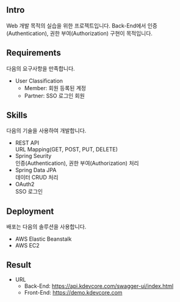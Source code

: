 ## Intro
Web 개발 목적의 실습을 위한 프로젝트입니다. Back-End에서 인증(Authentication), 권한 부여(Authorization) 구현이 목적입니다.

## Requirements
다음의 요구사항을 만족합니다.
- User Classification
  - Member: 회원 등록된 계정
  - Partner: SSO 로그인 회원

## Skills
다음의 기술을 사용하여 개발합니다.
- REST API  
URL Mapping(GET, POST, PUT, DELETE)
- Spring Seurity  
인증(Authentication), 권한 부여(Authorization) 처리
- Spring Data JPA  
데이터 CRUD 처리
- OAuth2  
SSO 로그인

## Deployment
배포는 다음의 솔루션을 사용합니다.
- AWS Elastic Beanstalk
- AWS EC2

## Result
- URL
  - Back-End: https://api.kdevcore.com/swagger-ui/index.html
  - Front-End: https://demo.kdevcore.com
